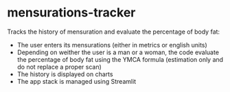 # mensurations-tracker
Tracks the history of mensuration and evaluate the percentage of body fat:

- The user enters its mensurations (either in metrics or english units)
- Depending on weither the user is a man or a woman, the code evaluate the percentage of body fat using the YMCA formula (estimation only and do not replace a proper scan)
- The history is displayed on charts
- The app stack is managed using Streamlit
